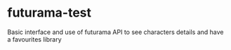 # futurama-test
Basic interface and use of futurama API to see characters details and have a favourites library
